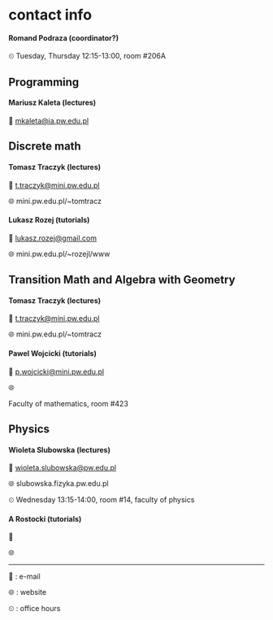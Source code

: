 # contact info

#### Romand Podraza (coordinator?)

⏲ Tuesday, Thursday 12:15-13:00, room #206A

## Programming

#### Mariusz Kaleta (lectures)

📧 mkaleta@ia.pw.edu.pl

## Discrete math

#### Tomasz Traczyk (lectures)

📧 t.traczyk@mini.pw.edu.pl

🌐 mini.pw.edu.pl/~tomtracz

#### Lukasz Rozej (tutorials)

📧 lukasz.rozej@gmail.com

🌐 mini.pw.edu.pl/~rozejl/www

## Transition Math and Algebra with Geometry

#### Tomasz Traczyk (lectures)

📧 t.traczyk@mini.pw.edu.pl

🌐 mini.pw.edu.pl/~tomtracz

#### Pawel Wojcicki (tutorials)

📧 p.wojcicki@mini.pw.edu.pl

🌐

Faculty of mathematics, room #423

## Physics

#### Wioleta Slubowska (lectures)

📧 wioleta.slubowska@pw.edu.pl

🌐 slubowska.fizyka.pw.edu.pl

⏲ Wednesday 13:15-14:00, room #14, faculty of physics

#### A Rostocki (tutorials)

📧

🌐

---

📧 : e-mail

🌐 : website

⏲ : office hours
